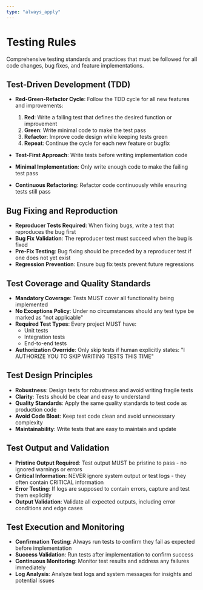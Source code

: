 ```yaml
---
type: "always_apply"
---
```


# Testing Rules

Comprehensive testing standards and practices that must be followed for all code changes, bug fixes, and feature implementations.

## Test-Driven Development (TDD)

- **Red-Green-Refactor Cycle**: Follow the TDD cycle for all new features and improvements:
  1. **Red**: Write a failing test that defines the desired function or improvement
  2. **Green**: Write minimal code to make the test pass
  3. **Refactor**: Improve code design while keeping tests green
  4. **Repeat**: Continue the cycle for each new feature or bugfix

- **Test-First Approach**: Write tests before writing implementation code
- **Minimal Implementation**: Only write enough code to make the failing test pass
- **Continuous Refactoring**: Refactor code continuously while ensuring tests still pass

## Bug Fixing and Reproduction

- **Reproducer Tests Required**: When fixing bugs, write a test that reproduces the bug first
- **Bug Fix Validation**: The reproducer test must succeed when the bug is fixed
- **Pre-Fix Testing**: Bug fixing should be preceded by a reproducer test if one does not yet exist
- **Regression Prevention**: Ensure bug fix tests prevent future regressions

## Test Coverage and Quality Standards

- **Mandatory Coverage**: Tests MUST cover all functionality being implemented
- **No Exceptions Policy**: Under no circumstances should any test type be marked as "not applicable"
- **Required Test Types**: Every project MUST have:
  - Unit tests
  - Integration tests  
  - End-to-end tests
- **Authorization Override**: Only skip tests if human explicitly states: "I AUTHORIZE YOU TO SKIP WRITING TESTS THIS TIME"

## Test Design Principles

- **Robustness**: Design tests for robustness and avoid writing fragile tests
- **Clarity**: Tests should be clear and easy to understand
- **Quality Standards**: Apply the same quality standards to test code as production code
- **Avoid Code Bloat**: Keep test code clean and avoid unnecessary complexity
- **Maintainability**: Write tests that are easy to maintain and update

## Test Output and Validation

- **Pristine Output Required**: Test output MUST be pristine to pass - no ignored warnings or errors
- **Critical Information**: NEVER ignore system output or test logs - they often contain CRITICAL information
- **Error Testing**: If logs are supposed to contain errors, capture and test them explicitly
- **Output Validation**: Validate all expected outputs, including error conditions and edge cases

## Test Execution and Monitoring

- **Confirmation Testing**: Always run tests to confirm they fail as expected before implementation
- **Success Validation**: Run tests after implementation to confirm success
- **Continuous Monitoring**: Monitor test results and address any failures immediately
- **Log Analysis**: Analyze test logs and system messages for insights and potential issues
